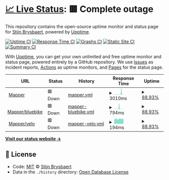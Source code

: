 # [📈 Live Status](https://stijnbrysbaert.github.io/upptime): <!--live status--> **🟥 Complete outage**

This repository contains the open-source uptime monitor and status page for [Stijn Brysbaert](https://www.linkedin.com/in/stijn-brysbaert/), powered by [Upptime](https://github.com/upptime/upptime).

[![Uptime CI](https://github.com/koj-co/upptime/workflows/Uptime%20CI/badge.svg)](https://github.com/koj-co/upptime/actions?query=workflow%3A%22Uptime+CI%22)
[![Response Time CI](https://github.com/koj-co/upptime/workflows/Response%20Time%20CI/badge.svg)](https://github.com/koj-co/upptime/actions?query=workflow%3A%22Response+Time+CI%22)
[![Graphs CI](https://github.com/koj-co/upptime/workflows/Graphs%20CI/badge.svg)](https://github.com/koj-co/upptime/actions?query=workflow%3A%22Graphs+CI%22)
[![Static Site CI](https://github.com/koj-co/upptime/workflows/Static%20Site%20CI/badge.svg)](https://github.com/koj-co/upptime/actions?query=workflow%3A%22Static+Site+CI%22)
[![Summary CI](https://github.com/koj-co/upptime/workflows/Summary%20CI/badge.svg)](https://github.com/koj-co/upptime/actions?query=workflow%3A%22Summary+CI%22)

With [Upptime](https://upptime.js.org), you can get your own unlimited and free uptime monitor and status page, powered entirely by a GitHub repository. We use [Issues](https://github.com/stijnbrysbaert/upptime/issues) as incident reports, [Actions](https://github.com/stijnbrysbaert/upptime/actions) as uptime monitors, and [Pages](https://stijnbrysbaert.github.io/upptime) for the status page.

<!--start: status pages-->
<!-- This summary is generated by Upptime (https://github.com/upptime/upptime) -->
<!-- Do not edit this manually, your changes will be overwritten -->
<!-- prettier-ignore -->
| URL | Status | History | Response Time | Uptime |
| --- | ------ | ------- | ------------- | ------ |
| <img alt="" src="https://favicons.githubusercontent.com/bluebike-mapper.azurewebsites.net" height="13"> [Mapper](https://bluebike-mapper.azurewebsites.net/) | 🟥 Down | [mapper.yml](https://github.com/stijnbrysbaert/upptime/commits/master/history/mapper.yml) | <details><summary><img alt="Response time graph" src="./graphs/mapper/response-time-week.png" height="20"> 3010ms</summary><br><a href="https://stijnbrysbaert.github.io/upptime/history/mapper"><img alt="Response time 5390" src="https://img.shields.io/endpoint?url=https%3A%2F%2Fraw.githubusercontent.com%2Fstijnbrysbaert%2Fupptime%2Fmaster%2Fapi%2Fmapper%2Fresponse-time.json"></a><br><a href="https://stijnbrysbaert.github.io/upptime/history/mapper"><img alt="24-hour response time 884" src="https://img.shields.io/endpoint?url=https%3A%2F%2Fraw.githubusercontent.com%2Fstijnbrysbaert%2Fupptime%2Fmaster%2Fapi%2Fmapper%2Fresponse-time-day.json"></a><br><a href="https://stijnbrysbaert.github.io/upptime/history/mapper"><img alt="7-day response time 3010" src="https://img.shields.io/endpoint?url=https%3A%2F%2Fraw.githubusercontent.com%2Fstijnbrysbaert%2Fupptime%2Fmaster%2Fapi%2Fmapper%2Fresponse-time-week.json"></a><br><a href="https://stijnbrysbaert.github.io/upptime/history/mapper"><img alt="30-day response time 5390" src="https://img.shields.io/endpoint?url=https%3A%2F%2Fraw.githubusercontent.com%2Fstijnbrysbaert%2Fupptime%2Fmaster%2Fapi%2Fmapper%2Fresponse-time-month.json"></a><br><a href="https://stijnbrysbaert.github.io/upptime/history/mapper"><img alt="1-year response time 5390" src="https://img.shields.io/endpoint?url=https%3A%2F%2Fraw.githubusercontent.com%2Fstijnbrysbaert%2Fupptime%2Fmaster%2Fapi%2Fmapper%2Fresponse-time-year.json"></a></details> | <details><summary><a href="https://stijnbrysbaert.github.io/upptime/history/mapper">88.93%</a></summary><a href="https://stijnbrysbaert.github.io/upptime/history/mapper"><img alt="All-time uptime 92.51%" src="https://img.shields.io/endpoint?url=https%3A%2F%2Fraw.githubusercontent.com%2Fstijnbrysbaert%2Fupptime%2Fmaster%2Fapi%2Fmapper%2Fuptime.json"></a><br><a href="https://stijnbrysbaert.github.io/upptime/history/mapper"><img alt="24-hour uptime 72.64%" src="https://img.shields.io/endpoint?url=https%3A%2F%2Fraw.githubusercontent.com%2Fstijnbrysbaert%2Fupptime%2Fmaster%2Fapi%2Fmapper%2Fuptime-day.json"></a><br><a href="https://stijnbrysbaert.github.io/upptime/history/mapper"><img alt="7-day uptime 88.93%" src="https://img.shields.io/endpoint?url=https%3A%2F%2Fraw.githubusercontent.com%2Fstijnbrysbaert%2Fupptime%2Fmaster%2Fapi%2Fmapper%2Fuptime-week.json"></a><br><a href="https://stijnbrysbaert.github.io/upptime/history/mapper"><img alt="30-day uptime 92.51%" src="https://img.shields.io/endpoint?url=https%3A%2F%2Fraw.githubusercontent.com%2Fstijnbrysbaert%2Fupptime%2Fmaster%2Fapi%2Fmapper%2Fuptime-month.json"></a><br><a href="https://stijnbrysbaert.github.io/upptime/history/mapper"><img alt="1-year uptime 92.51%" src="https://img.shields.io/endpoint?url=https%3A%2F%2Fraw.githubusercontent.com%2Fstijnbrysbaert%2Fupptime%2Fmaster%2Fapi%2Fmapper%2Fuptime-year.json"></a></details>
| <img alt="" src="https://favicons.githubusercontent.com/bluebike-mapper.azurewebsites.net" height="13"> [Mapper/bluebike](https://bluebike-mapper.azurewebsites.net/bluebike.ttl) | 🟥 Down | [mapper-bluebike.yml](https://github.com/stijnbrysbaert/upptime/commits/master/history/mapper-bluebike.yml) | <details><summary><img alt="Response time graph" src="./graphs/mapper-bluebike/response-time-week.png" height="20"> 794ms</summary><br><a href="https://stijnbrysbaert.github.io/upptime/history/mapper-bluebike"><img alt="Response time 422" src="https://img.shields.io/endpoint?url=https%3A%2F%2Fraw.githubusercontent.com%2Fstijnbrysbaert%2Fupptime%2Fmaster%2Fapi%2Fmapper-bluebike%2Fresponse-time.json"></a><br><a href="https://stijnbrysbaert.github.io/upptime/history/mapper-bluebike"><img alt="24-hour response time 198" src="https://img.shields.io/endpoint?url=https%3A%2F%2Fraw.githubusercontent.com%2Fstijnbrysbaert%2Fupptime%2Fmaster%2Fapi%2Fmapper-bluebike%2Fresponse-time-day.json"></a><br><a href="https://stijnbrysbaert.github.io/upptime/history/mapper-bluebike"><img alt="7-day response time 794" src="https://img.shields.io/endpoint?url=https%3A%2F%2Fraw.githubusercontent.com%2Fstijnbrysbaert%2Fupptime%2Fmaster%2Fapi%2Fmapper-bluebike%2Fresponse-time-week.json"></a><br><a href="https://stijnbrysbaert.github.io/upptime/history/mapper-bluebike"><img alt="30-day response time 422" src="https://img.shields.io/endpoint?url=https%3A%2F%2Fraw.githubusercontent.com%2Fstijnbrysbaert%2Fupptime%2Fmaster%2Fapi%2Fmapper-bluebike%2Fresponse-time-month.json"></a><br><a href="https://stijnbrysbaert.github.io/upptime/history/mapper-bluebike"><img alt="1-year response time 422" src="https://img.shields.io/endpoint?url=https%3A%2F%2Fraw.githubusercontent.com%2Fstijnbrysbaert%2Fupptime%2Fmaster%2Fapi%2Fmapper-bluebike%2Fresponse-time-year.json"></a></details> | <details><summary><a href="https://stijnbrysbaert.github.io/upptime/history/mapper-bluebike">88.93%</a></summary><a href="https://stijnbrysbaert.github.io/upptime/history/mapper-bluebike"><img alt="All-time uptime 92.51%" src="https://img.shields.io/endpoint?url=https%3A%2F%2Fraw.githubusercontent.com%2Fstijnbrysbaert%2Fupptime%2Fmaster%2Fapi%2Fmapper-bluebike%2Fuptime.json"></a><br><a href="https://stijnbrysbaert.github.io/upptime/history/mapper-bluebike"><img alt="24-hour uptime 72.65%" src="https://img.shields.io/endpoint?url=https%3A%2F%2Fraw.githubusercontent.com%2Fstijnbrysbaert%2Fupptime%2Fmaster%2Fapi%2Fmapper-bluebike%2Fuptime-day.json"></a><br><a href="https://stijnbrysbaert.github.io/upptime/history/mapper-bluebike"><img alt="7-day uptime 88.93%" src="https://img.shields.io/endpoint?url=https%3A%2F%2Fraw.githubusercontent.com%2Fstijnbrysbaert%2Fupptime%2Fmaster%2Fapi%2Fmapper-bluebike%2Fuptime-week.json"></a><br><a href="https://stijnbrysbaert.github.io/upptime/history/mapper-bluebike"><img alt="30-day uptime 92.51%" src="https://img.shields.io/endpoint?url=https%3A%2F%2Fraw.githubusercontent.com%2Fstijnbrysbaert%2Fupptime%2Fmaster%2Fapi%2Fmapper-bluebike%2Fuptime-month.json"></a><br><a href="https://stijnbrysbaert.github.io/upptime/history/mapper-bluebike"><img alt="1-year uptime 92.51%" src="https://img.shields.io/endpoint?url=https%3A%2F%2Fraw.githubusercontent.com%2Fstijnbrysbaert%2Fupptime%2Fmaster%2Fapi%2Fmapper-bluebike%2Fuptime-year.json"></a></details>
| <img alt="" src="https://favicons.githubusercontent.com/bluebike-mapper.azurewebsites.net" height="13"> [Mapper/velo](https://bluebike-mapper.azurewebsites.net/) | 🟥 Down | [mapper-velo.yml](https://github.com/stijnbrysbaert/upptime/commits/master/history/mapper-velo.yml) | <details><summary><img alt="Response time graph" src="./graphs/mapper-velo/response-time-week.png" height="20"> 194ms</summary><br><a href="https://stijnbrysbaert.github.io/upptime/history/mapper-velo"><img alt="Response time 196" src="https://img.shields.io/endpoint?url=https%3A%2F%2Fraw.githubusercontent.com%2Fstijnbrysbaert%2Fupptime%2Fmaster%2Fapi%2Fmapper-velo%2Fresponse-time.json"></a><br><a href="https://stijnbrysbaert.github.io/upptime/history/mapper-velo"><img alt="24-hour response time 198" src="https://img.shields.io/endpoint?url=https%3A%2F%2Fraw.githubusercontent.com%2Fstijnbrysbaert%2Fupptime%2Fmaster%2Fapi%2Fmapper-velo%2Fresponse-time-day.json"></a><br><a href="https://stijnbrysbaert.github.io/upptime/history/mapper-velo"><img alt="7-day response time 194" src="https://img.shields.io/endpoint?url=https%3A%2F%2Fraw.githubusercontent.com%2Fstijnbrysbaert%2Fupptime%2Fmaster%2Fapi%2Fmapper-velo%2Fresponse-time-week.json"></a><br><a href="https://stijnbrysbaert.github.io/upptime/history/mapper-velo"><img alt="30-day response time 196" src="https://img.shields.io/endpoint?url=https%3A%2F%2Fraw.githubusercontent.com%2Fstijnbrysbaert%2Fupptime%2Fmaster%2Fapi%2Fmapper-velo%2Fresponse-time-month.json"></a><br><a href="https://stijnbrysbaert.github.io/upptime/history/mapper-velo"><img alt="1-year response time 196" src="https://img.shields.io/endpoint?url=https%3A%2F%2Fraw.githubusercontent.com%2Fstijnbrysbaert%2Fupptime%2Fmaster%2Fapi%2Fmapper-velo%2Fresponse-time-year.json"></a></details> | <details><summary><a href="https://stijnbrysbaert.github.io/upptime/history/mapper-velo">88.93%</a></summary><a href="https://stijnbrysbaert.github.io/upptime/history/mapper-velo"><img alt="All-time uptime 92.51%" src="https://img.shields.io/endpoint?url=https%3A%2F%2Fraw.githubusercontent.com%2Fstijnbrysbaert%2Fupptime%2Fmaster%2Fapi%2Fmapper-velo%2Fuptime.json"></a><br><a href="https://stijnbrysbaert.github.io/upptime/history/mapper-velo"><img alt="24-hour uptime 72.65%" src="https://img.shields.io/endpoint?url=https%3A%2F%2Fraw.githubusercontent.com%2Fstijnbrysbaert%2Fupptime%2Fmaster%2Fapi%2Fmapper-velo%2Fuptime-day.json"></a><br><a href="https://stijnbrysbaert.github.io/upptime/history/mapper-velo"><img alt="7-day uptime 88.93%" src="https://img.shields.io/endpoint?url=https%3A%2F%2Fraw.githubusercontent.com%2Fstijnbrysbaert%2Fupptime%2Fmaster%2Fapi%2Fmapper-velo%2Fuptime-week.json"></a><br><a href="https://stijnbrysbaert.github.io/upptime/history/mapper-velo"><img alt="30-day uptime 92.51%" src="https://img.shields.io/endpoint?url=https%3A%2F%2Fraw.githubusercontent.com%2Fstijnbrysbaert%2Fupptime%2Fmaster%2Fapi%2Fmapper-velo%2Fuptime-month.json"></a><br><a href="https://stijnbrysbaert.github.io/upptime/history/mapper-velo"><img alt="1-year uptime 92.51%" src="https://img.shields.io/endpoint?url=https%3A%2F%2Fraw.githubusercontent.com%2Fstijnbrysbaert%2Fupptime%2Fmaster%2Fapi%2Fmapper-velo%2Fuptime-year.json"></a></details>

<!--end: status pages-->

[**Visit our status website →**](https://stijnbrysbaert.github.io/upptime)

## 📄 License

- Code: [MIT](./LICENSE) © [Stijn Brysbaert](https://www.linkedin.com/in/stijn-brysbaert/)
- Data in the `./history` directory: [Open Database License](https://opendatacommons.org/licenses/odbl/1-0/)
